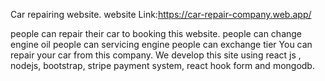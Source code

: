 Car repairing website.
website Link:https://car-repair-company.web.app/

people can repair their car to booking this website.
people can change engine oil
people can servicing engine
people can exchange tier
You can repair your car from this company.
We develop this site using react js , nodejs, bootstrap, stripe payment system, react hook form and mongodb.
